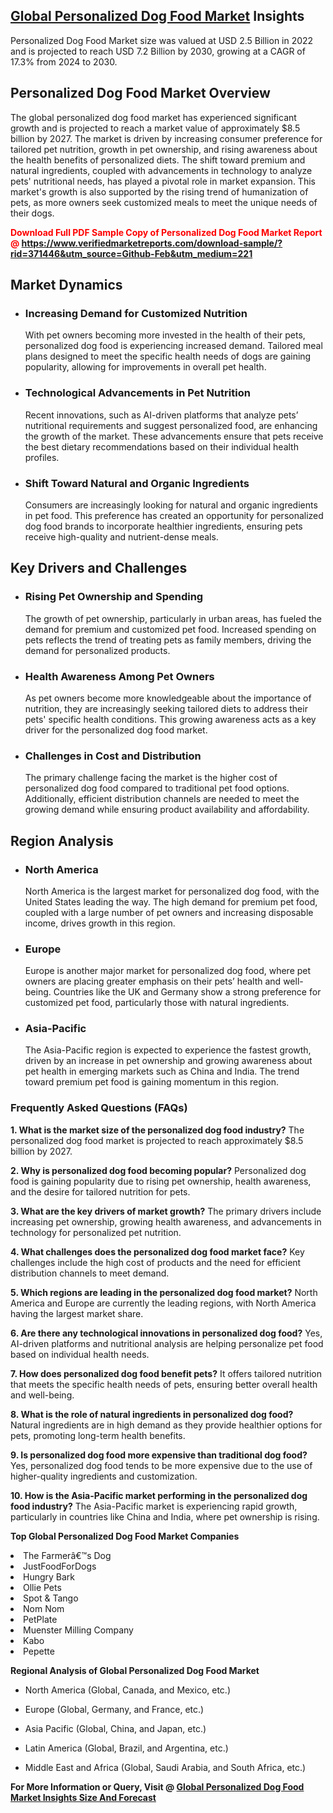 <h2><a href="https://www.verifiedmarketreports.com/download-sample/?rid=371446&amp;utm_source=Github&amp;utm_medium=221" target="_blank">Global Personalized Dog Food Market</a> Insights</h2><p>Personalized Dog Food Market size was valued at USD 2.5 Billion in 2022 and is projected to reach USD 7.2 Billion by 2030, growing at a CAGR of 17.3% from 2024 to 2030.</p><p> <h2>Personalized Dog Food Market Overview</h2> <p>The global personalized dog food market has experienced significant growth and is projected to reach a market value of approximately $8.5 billion by 2027. The market is driven by increasing consumer preference for tailored pet nutrition, growth in pet ownership, and rising awareness about the health benefits of personalized diets. The shift toward premium and natural ingredients, coupled with advancements in technology to analyze pets' nutritional needs, has played a pivotal role in market expansion. This market's growth is also supported by the rising trend of humanization of pets, as more owners seek customized meals to meet the unique needs of their dogs.</p> <p><strong><p><span class=""><span style="color: #ff0000;"><strong>Download Full PDF Sample Copy of Personalized Dog Food Market Report</strong> @ </span><a href="https://www.verifiedmarketreports.com/download-sample/?rid=371446&amp;utm_source=Github-Feb&amp;utm_medium=221" target="_blank">https://www.verifiedmarketreports.com/download-sample/?rid=371446&amp;utm_source=Github-Feb&amp;utm_medium=221</a></span></p></strong></p> <h2>Market Dynamics</h2> <ul> <li><h3>Increasing Demand for Customized Nutrition</h3>With pet owners becoming more invested in the health of their pets, personalized dog food is experiencing increased demand. Tailored meal plans designed to meet the specific health needs of dogs are gaining popularity, allowing for improvements in overall pet health.</li> <li><h3>Technological Advancements in Pet Nutrition</h3>Recent innovations, such as AI-driven platforms that analyze pets’ nutritional requirements and suggest personalized food, are enhancing the growth of the market. These advancements ensure that pets receive the best dietary recommendations based on their individual health profiles.</li> <li><h3>Shift Toward Natural and Organic Ingredients</h3>Consumers are increasingly looking for natural and organic ingredients in pet food. This preference has created an opportunity for personalized dog food brands to incorporate healthier ingredients, ensuring pets receive high-quality and nutrient-dense meals.</li> </ul> <h2>Key Drivers and Challenges</h2> <ul> <li><h3>Rising Pet Ownership and Spending</h3>The growth of pet ownership, particularly in urban areas, has fueled the demand for premium and customized pet food. Increased spending on pets reflects the trend of treating pets as family members, driving the demand for personalized products.</li> <li><h3>Health Awareness Among Pet Owners</h3>As pet owners become more knowledgeable about the importance of nutrition, they are increasingly seeking tailored diets to address their pets' specific health conditions. This growing awareness acts as a key driver for the personalized dog food market.</li> <li><h3>Challenges in Cost and Distribution</h3>The primary challenge facing the market is the higher cost of personalized dog food compared to traditional pet food options. Additionally, efficient distribution channels are needed to meet the growing demand while ensuring product availability and affordability.</li> </ul> <h2>Region Analysis</h2> <ul> <li><h3>North America</h3>North America is the largest market for personalized dog food, with the United States leading the way. The high demand for premium pet food, coupled with a large number of pet owners and increasing disposable income, drives growth in this region.</li> <li><h3>Europe</h3>Europe is another major market for personalized dog food, where pet owners are placing greater emphasis on their pets’ health and well-being. Countries like the UK and Germany show a strong preference for customized pet food, particularly those with natural ingredients.</li> <li><h3>Asia-Pacific</h3>The Asia-Pacific region is expected to experience the fastest growth, driven by an increase in pet ownership and growing awareness about pet health in emerging markets such as China and India. The trend toward premium pet food is gaining momentum in this region.</li> </ul> <h3>Frequently Asked Questions (FAQs)</h3> <p><strong>1. What is the market size of the personalized dog food industry?</strong> The personalized dog food market is projected to reach approximately $8.5 billion by 2027.</p> <p><strong>2. Why is personalized dog food becoming popular?</strong> Personalized dog food is gaining popularity due to rising pet ownership, health awareness, and the desire for tailored nutrition for pets.</p> <p><strong>3. What are the key drivers of market growth?</strong> The primary drivers include increasing pet ownership, growing health awareness, and advancements in technology for personalized pet nutrition.</p> <p><strong>4. What challenges does the personalized dog food market face?</strong> Key challenges include the high cost of products and the need for efficient distribution channels to meet demand.</p> <p><strong>5. Which regions are leading in the personalized dog food market?</strong> North America and Europe are currently the leading regions, with North America having the largest market share.</p> <p><strong>6. Are there any technological innovations in personalized dog food?</strong> Yes, AI-driven platforms and nutritional analysis are helping personalize pet food based on individual health needs.</p> <p><strong>7. How does personalized dog food benefit pets?</strong> It offers tailored nutrition that meets the specific health needs of pets, ensuring better overall health and well-being.</p> <p><strong>8. What is the role of natural ingredients in personalized dog food?</strong> Natural ingredients are in high demand as they provide healthier options for pets, promoting long-term health benefits.</p> <p><strong>9. Is personalized dog food more expensive than traditional dog food?</strong> Yes, personalized dog food tends to be more expensive due to the use of higher-quality ingredients and customization.</p> <p><strong>10. How is the Asia-Pacific market performing in the personalized dog food industry?</strong> The Asia-Pacific market is experiencing rapid growth, particularly in countries like China and India, where pet ownership is rising.</p> </p><p><strong>Top Global Personalized Dog Food Market Companies</strong></p><div data-test-id=""><p><li>The Farmerâ€™s Dog</li><li> JustFoodForDogs</li><li> Hungry Bark</li><li> Ollie Pets</li><li> Spot & Tango</li><li> Nom Nom</li><li> PetPlate</li><li> Muenster Milling Company</li><li> Kabo</li><li> Pepette</li></p><div><strong>Regional Analysis of&nbsp;Global Personalized Dog Food Market</strong></div><ul><li dir="ltr"><p dir="ltr">North America&nbsp;(Global, Canada, and Mexico, etc.)</p></li><li dir="ltr"><p dir="ltr">Europe (Global, Germany, and France, etc.)</p></li><li dir="ltr"><p dir="ltr">Asia Pacific&nbsp;(Global, China, and Japan, etc.)</p></li><li dir="ltr"><p dir="ltr">Latin America&nbsp;(Global, Brazil, and Argentina, etc.)</p></li><li dir="ltr">Middle East and Africa&nbsp;(Global, Saudi Arabia, and South Africa, etc.)</li></ul><p><strong>For More Information or Query, Visit @&nbsp;</strong><strong><a href="https://www.verifiedmarketreports.com/product/personalized-dog-food-market/?utm_source=Github&amp;utm_medium=221" target="_blank">Global Personalized Dog Food Market Insights Size And Forecast</a></strong></p></div>

